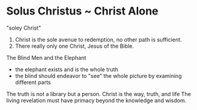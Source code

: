 # Solus Christus ~ Christ Alone
"soley Christ"

1. Christ is the sole avenue to redemption, no other path is sufficient. 
2. There really only one Christ, Jesus of the Bible.

The Blind Men and the Elephant
- the elephant exists and is the whole truth
- the blind should endeavor to "see" the whole picture by examining different parts


The truth is not a library but a person.
Christ is the way, truth, and life 
The living revelation must have primacy beyond the knowledge and wisdom.

